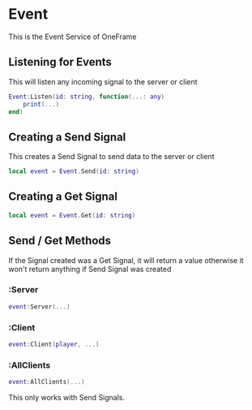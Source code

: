 # Event

This is the Event Service of OneFrame

## Listening for Events
This will listen any incoming signal to the server or client
```lua
Event:Listen(id: string, function(...: any)
    print(...)
end)
```

## Creating a Send Signal
This creates a Send Signal to send data to the server or client
```lua
local event = Event.Send(id: string)
```

## Creating a Get Signal
```lua
local event = Event.Get(id: string)
```

## Send / Get Methods

If the Signal created was a Get Signal, it will return a value otherwise it won't return anything if Send Signal was created

### :Server
```lua
event:Server(...)
```

### :Client
```lua
event:Client(player, ...)
```

### :AllClients
```lua
event:AllClients(...)
```
This only works with Send Signals.